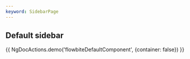 ```yaml
---
keyword: SidebarPage
---
```


## Default sidebar

{{ NgDocActions.demo('flowbiteDefaultComponent', {container: false}) }}

```html file="./default.component.ts"#L22-L33 group="default" name="html"

```

```typescript file="./default.component.ts"#L1-L7 group="default" name="typescript"

```

